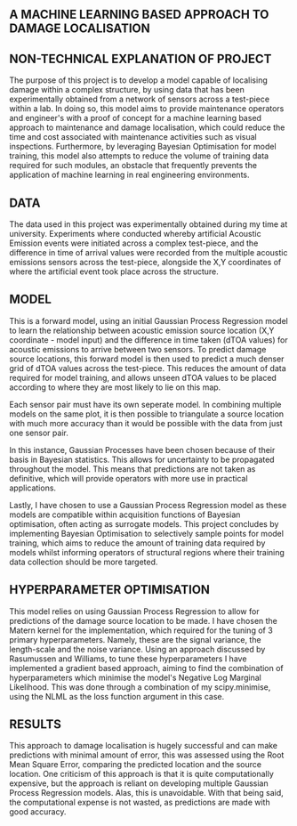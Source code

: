 ## A MACHINE LEARNING BASED APPROACH TO DAMAGE LOCALISATION

## NON-TECHNICAL EXPLANATION OF PROJECT
The purpose of this project is to develop a model capable of localising damage within a complex structure, by using data that has been experimentally obtained from a network of sensors across a test-piece within a lab. In doing so, this model aims to provide maintenance operators and engineer's with a proof of concept for a machine learning based approach to maintenance and damage localisation, which could reduce the time and cost associated with maintenance activities such as visual inspections. Furthermore, by leveraging Bayesian Optimisation for model training, this model also attempts to reduce the volume of training data required for such modules, an obstacle that frequently prevents the application of machine learning in real engineering environments.

## DATA
The data used in this project was experimentally obtained during my time at university. Experiments where conducted whereby artificial Acoustic Emission events were initiated across a complex test-piece, and the difference in time of arrival values were recorded from the multiple acoustic emissions sensors across the test-piece, alongside the X,Y coordinates of where the artificial event took place across the structure. 

## MODEL 
This is a forward model, using an initial Gaussian Process Regression model to learn the relationship between acoustic emission source location (X,Y coordinate - model input) and the difference in time taken (dTOA values) for acoustic emissions to arrive between two sensors. To predict damage source locations, this forward model is then used to predict a much denser grid of dTOA values across the test-piece. This reduces the amount of data required for model training, and allows unseen dTOA values to be placed according to where they are most likely to lie on this map. 

Each sensor pair must have its own seperate model. In combining multiple models on the same plot, it is then possible to triangulate a source location with much more accuracy than it would be possible with the data from just one sensor pair. 

In this instance, Gaussian Processes have been chosen because of their basis in Bayesian statistics. This allows for uncertainty to be propagated throughout the model. This means that predictions are not taken as definitive, which will provide operators with more use in practical applications.

Lastly, I have chosen to use a Gaussian Process Regression model as these models are compatible within acquisition functions of Bayesian optimisation, often acting as surrogate models. This project concludes by implementing Bayesian Optimisation to selectively sample points for model training, which aims to reduce the amount of training data required by models whilst informing operators of structural regions where their training data collection should be more targeted.

## HYPERPARAMETER OPTIMISATION
This model relies on using Gaussian Process Regression to allow for predictions of the damage source location to be made. I have chosen the Matern kernel for the implementation, which required for the tuning of 3 primary hyperparameters. Namely, these are the signal variance, the length-scale and the noise variance. Using an approach discussed by Rasumussen and Williams, to tune these hyperparameters I have implemented a gradient based approach, aiming to find the combination of hyperparameters which minimise the model's Negative Log Marginal Likelihood. This was done through a combination of my scipy.minimise, using the NLML as the loss function argument in this case.

## RESULTS
This approach to damage localisation is hugely successful and can make predictions with minimal amount of error, this was assessed using the Root Mean Square Error, comparing the predicted location and the source location. One criticism of this approach is that it is quite computationally expensive, but the approach is reliant on developing multiple Gaussian Process Regression models. Alas, this is unavoidable. With that being said, the computational expense is not wasted, as predictions are made with good accuracy.
